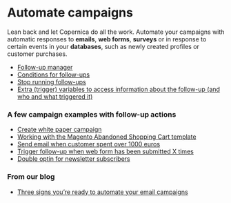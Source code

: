 # Automate campaigns

Lean back and let Copernica do all the work. Automate your campaigns
with automatic responses to **emails**, **web forms**, **surveys** or in
response to certain events in your **databases**, such as newly created
profiles or customer purchases.

-   [Follow-up
    manager](./follow-up-manager.md)
-   [Conditions for
    follow-ups](./conditions-for-follow-ups.md)
-   [Stop running
    follow-ups](./stop-follow-ups.md)
-   [Extra (trigger) variables to access information about the follow-up
    (and who and what triggered
    it)](./extra-variables-for-follow-ups.md)

### A few campaign examples with follow-up actions

-   [Create white paper
    campaign](./how-to-make-a-white-paper-marketing-campaign.md)
-   [Working with the Magento Abandoned Shopping Cart
    template](./working-with-the-magento-abandoned-shopping-cart-template.md)
-   [Send email when customer spent over 1000
    euros](./send-email-when-customer-spent-over-1000-euros.md)
-   [Trigger follow-up when web form has been submitted X
    times](./trigger-follow-up-when-web-form-has-been-submitted-x-times.md)
-   [Double optin for newsletter
    subscribers](./create-a-double-optin-for-new-subscribers.md)

### From our blog

-   [Three signs you’re ready to automate your email
    campaigns](https://www.copernica.com/en/blog/3-signs-youre-ready-to-automate-your-email-campaigns)

